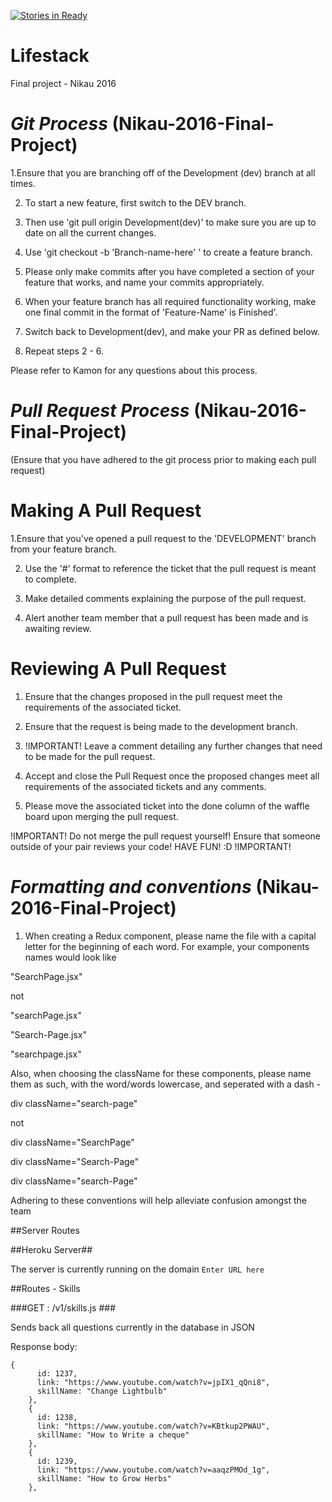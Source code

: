 [![Stories in Ready](https://badge.waffle.io/nikau-2016/lifestack.png?label=ready&title=Ready)](https://waffle.io/nikau-2016/lifestack)
# Lifestack

Final project - Nikau 2016

# *Git Process* (Nikau-2016-Final-Project)

1.Ensure that you are branching off of the Development (dev) branch at all times.

2. To start a new feature, first switch to the DEV branch.

3. Then use 'git pull origin Development(dev)' to make sure you are up to date on all the current changes.

4. Use 'git checkout -b 'Branch-name-here' ' to create a feature branch.

5. Please only make commits after you have completed a section of your feature that works, and name your commits appropriately.

6. When your feature branch has all required functionality working, make one final commit in the format of 'Feature-Name' is Finished'.

7. Switch back to Development(dev), and make your PR as defined below.

8. Repeat steps 2 - 6.

Please refer to Kamon for any questions about this process.

# *Pull Request Process* (Nikau-2016-Final-Project)

(Ensure that you have adhered to the git process prior to making each pull request)

# Making A Pull Request
1.Ensure that you've opened a pull request to the 'DEVELOPMENT' branch from your feature branch.

2. Use the '#<n>' format to reference the ticket that the pull request is meant to complete.

3. Make detailed comments explaining the purpose of the pull request.

4. Alert another team member that a pull request has been made and is awaiting review.

# Reviewing A Pull Request
1. Ensure that the changes proposed in the pull request meet the requirements of the associated ticket.

2. Ensure that the request is being made to the development branch.

3. !IMPORTANT! Leave a comment detailing any further changes that need to be made for the pull request.

4. Accept and close the Pull Request once the proposed changes meet all requirements of  the associated tickets and any comments.

5. Please move the associated ticket into the done column of the waffle board upon merging the pull request.


!IMPORTANT!
  Do not merge the pull request yourself!
  Ensure that someone outside of your pair reviews your code!
  HAVE FUN! :D
!IMPORTANT!

# *Formatting and conventions* (Nikau-2016-Final-Project)

1. When creating a Redux component, please name the file with a capital letter for the beginning of each word. For example, your components names would look like

 "SearchPage.jsx"

 not

 "searchPage.jsx"

 "Search-Page.jsx"

 "searchpage.jsx"

 Also, when choosing the className for these components, please name them as such, with the word/words lowercase, and seperated with a dash -

 div className="search-page"

 not

 div className="SearchPage"

 div className="Search-Page"

 div className="search-Page"

Adhering to these conventions will help alleviate confusion amongst the team

##Server Routes 


##Heroku Server##

The server is currently running on the domain ```Enter URL here```

##Routes - Skills

###GET : /v1/skills.js ###

Sends back all questions currently in the database in JSON 

Response body:

```
{
      id: 1237,
      link: "https://www.youtube.com/watch?v=jpIX1_qQni8",
      skillName: "Change Lightbulb"
    },
    {
      id: 1238,
      link: "https://www.youtube.com/watch?v=KBtkup2PWAU",
      skillName: "How to Write a cheque"
    },
    {
      id: 1239,
      link: "https://www.youtube.com/watch?v=aaqzPMOd_1g",
      skillName: "How to Grow Herbs"
    },
```
